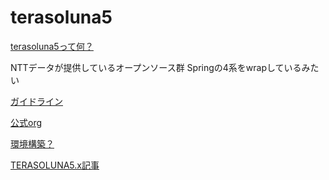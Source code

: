 # terasoluna5

[terasoluna5って何？](https://www.itd-blog.jp/entry/spring-terasoluna-1)

NTTデータが提供しているオープンソース群
Springの4系をwrapしているみたい

[ガイドライン](https://terasolunaorg.github.io/guideline/current/ja/)

[公式org](https://terasolunaorg.github.io/)

[環境構築？](https://qiita.com/ohisama_Teruha/items/d266d8e8f7d97cf3647a)

[TERASOLUNA5.x記事](https://qiita.com/5zm/items/c39f5225c648c62f36ad)

